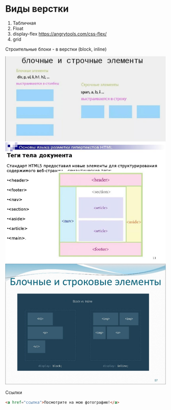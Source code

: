 # Виды верстки

1. Табличная
2. Float
3. display-flex  https://angrytools.com/css-flex/
4. grid


Строительные блоки - в верстки (block, inline)

![Alt for Imsage](../html/images/block-element.jpg)
![Alt for Imsage](../html/images/block-element-2.jpg)
![Alt for Imsage](../html/images/block-element-3.jpg)

Ссылки

```html
<a href="ссылка">Посмотрите на мою фотографию!</a>
```